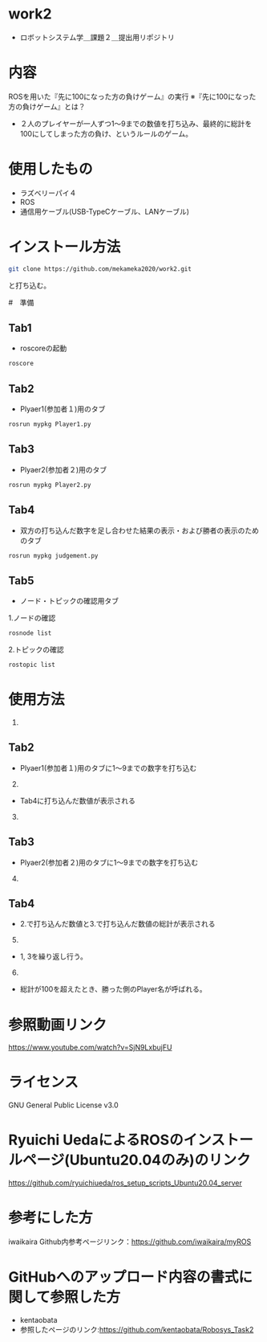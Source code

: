# work2
- ロボットシステム学＿課題２＿提出用リポジトリ
# 内容
ROSを用いた『先に100になった方の負けゲーム』の実行
※『先に100になった方の負けゲーム』とは？
- ２人のプレイヤーが一人ずつ1～9までの数値を打ち込み、最終的に総計を100にしてしまった方の負け、というルールのゲーム。

# 使用したもの
- ラズベリーパイ４
- ROS
- 通信用ケーブル(USB-TypeCケーブル、LANケーブル)

# インストール方法
```sh
git clone https://github.com/mekameka2020/work2.git
```
と打ち込む。

#　準備
 ## Tab1
- roscoreの起動
 ```sh 
 roscore
 ```
 ## Tab2
- Plyaer1(参加者１)用のタブ
 ```sh
 rosrun mypkg Player1.py
 ```
 ## Tab3
- Plyaer2(参加者２)用のタブ
 ```sh
 rosrun mypkg Player2.py
 ```
 ## Tab4
- 双方の打ち込んだ数字を足し合わせた結果の表示・および勝者の表示のためのタブ
 ```sh
 rosrun mypkg judgement.py
 ```
 ## Tab5
- ノード・トピックの確認用タブ

 1.ノードの確認
 ```sh
 rosnode list
 ```
 2.トピックの確認
 ```sh
 rostopic list
 ```
# 使用方法
 1.
 ## Tab2
- Plyaer1(参加者１)用のタブに1～9までの数字を打ち込む
 2.
- Tab4に打ち込んだ数値が表示される
 3.
 ## Tab3
- Plyaer2(参加者２)用のタブに1～9までの数字を打ち込む
 4.
 ## Tab4
- 2.で打ち込んだ数値と3.で打ち込んだ数値の総計が表示される
 5.
- 1, 3を繰り返し行う。
 6.
- 総計が100を超えたとき、勝った側のPlayer名が呼ばれる。

# 参照動画リンク
https://www.youtube.com/watch?v=SjN9LxbujFU
# ライセンス
GNU General Public License v3.0

# Ryuichi UedaによるROSのインストールページ(Ubuntu20.04のみ)のリンク
https://github.com/ryuichiueda/ros_setup_scripts_Ubuntu20.04_server
# 参考にした方
iwaikaira
Github内参考ページリンク：https://github.com/iwaikaira/myROS
# GitHubへのアップロード内容の書式に関して参照した方
- kentaobata
- 参照したページのリンク:https://github.com/kentaobata/Robosys_Task2

